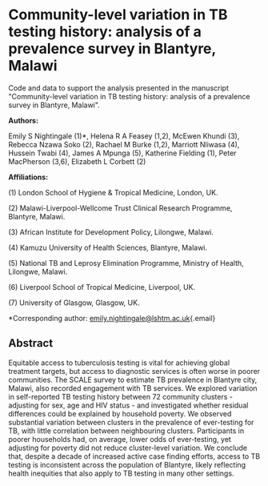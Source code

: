 # Community-level variation in TB testing history: analysis of a prevalence survey in Blantyre, Malawi

Code and data to support the analysis presented in the manuscript "Community-level variation in TB testing history: analysis of a prevalence survey in Blantyre, Malawi".

**Authors:**

Emily S Nightingale (1)\*, Helena R A Feasey (1,2), McEwen Khundi (3), Rebecca Nzawa Soko (2), Rachael M Burke (1,2), Marriott Nliwasa (4), Hussein Twabi (4), James A Mpunga (5), Katherine Fielding (1), Peter MacPherson (3,6), Elizabeth L Corbett (2)

**Affiliations:**

(1) London School of Hygiene & Tropical Medicine, London, UK.

(2) Malawi-Liverpool-Wellcome Trust Clinical Research Programme, Blantyre, Malawi.

(3) African Institute for Development Policy, Lilongwe, Malawi.

(4) Kamuzu University of Health Sciences, Blantyre, Malawi.

(5) National TB and Leprosy Elimination Programme, Ministry of Health, Lilongwe, Malawi.

(6) Liverpool School of Tropical Medicine, Liverpool, UK.

(7) University of Glasgow, Glasgow, UK.

\*Corresponding author: [emily.nightingale\@lshtm.ac.uk](mailto:emily.nightingale@lshtm.ac.uk){.email}

## Abstract

Equitable access to tuberculosis testing is vital for achieving global treatment targets, but access to diagnostic services is often worse in poorer communities. The SCALE survey to estimate TB prevalence in Blantyre city, Malawi, also recorded engagement with TB services. We explored variation in self-reported TB testing history between 72 community clusters - adjusting for sex, age and HIV status - and investigated whether residual differences could be explained by household poverty. We observed substantial variation between clusters in the prevalence of ever-testing for TB, with little correlation between neighbouring clusters. Participants in poorer households had, on average, lower odds of ever-testing, yet adjusting for poverty did not reduce cluster-level variation. We conclude that, despite a decade of increased active case finding efforts, access to TB testing is inconsistent across the population of Blantyre, likely reflecting health inequities that also apply to TB testing in many other settings.
